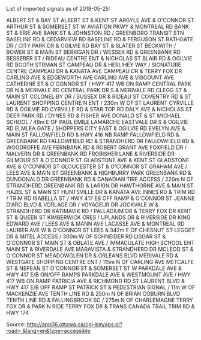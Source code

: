 List of imported signals as of 2018-05-25:

ALBERT ST & BAY ST
ALBERT ST & KENT ST
ARGYLE AVE & O'CONNOR ST
ARTHUR ST & SOMERSET ST W
AVIATION PKWY & MONTREAL RD
BANK ST & ERIE AVE
BANK ST & JOHNSTON RD / GREENBORO TRANSIT STN
BASELINE RD & CEDARVIEW RD
BASELINE RD & FERGUSON ST
BATHGATE DR / CITY PARK DR & OGILVIE RD
BAY ST & SLATER ST
BECKWITH / BOWER ST & MAIN ST
BERRIGAN DR / WESSEX RD & GREENBANK RD
BESSERER ST / RIDEAU CENTRE ENT & NICHOLAS ST
BLAIR RD & OGILVIE RD
BOOTH STRMAN ST
CAMPEAU DR & HERLIHEY WAY / SIGNATURE CENTRE
CAMPEAU DR & KANATA AVE
CAMPEAU DR & TERRY FOX DR
CARLING AVE & EDGEWORTH AVE
CARLING AVE & VISCOUNT AVE
CATHERINE ST & O'CONNOR ST / HWY 417 WB ON RAMP
CENTRAL PARK DR N & MERIVALE RD
CENTRAL PARK DR S & MERIVALE RD
CLEGG ST & MAIN ST
COLONEL BY DR / SUSSEX DR & RIDEAU ST
COVENTRY RD & ST LAURENT SHOPPING CENTRE N ENT / 230m W OF ST LAURENT
CYRVILLE RD & OGILVIE RD
CYRVILLE RD & STAR TOP RD
DALY AVE & NICHOLAS ST
DEER PARK RD / DYNES RD & FISHER AVE
DONALD ST & ST MICHAEL SCHOOL / 48m E OF PAUL EMILE LAMARCHE
EASTVALE DR S & OGILVIE RD
ELMLEA GATE / SHOPPERS CITY EAST & OGILVIE RD
EVELYN AVE & MAIN ST
FALLOWFIELD RD & HWY 416 NB RAMP
FALLOWFIELD RD & GREENBANK RD
FALLOWFIELD RD & STRANDHERD DR
FALLOWFIELD RD & WOODROFFE AVE
FERNBANK RD & ROBERT GRANT AVE
FOXFIELD DR / MALVERN DR & GREENBANK RD
FROBISHER LANE & RIVERSIDE DR
GILMOUR ST & O'CONNOR ST
GLADSTONE AVE & KENT ST
GLADSTONE AVE & O'CONNOR ST
GLOUCESTER ST & O'CONNOR ST
GRAHAM AVE / LEES AVE & MAIN ST
GREENBANK & HIGHBURRY PARK
GREENBANK RD & DUNDONALD DR
GREENBANK RD & CANADIAN TIRE ACCESS / 220m N OF STRANDHERD
GREENBANK RD & LARKIN DR
HAWTHORNE AVE & MAIN ST
HAZEL ST & MAIN ST
HUNTSVILLE DR & KANATA AVE
INNES RD & TRIM RD / TRIM RD
ISABELLA ST / HWY 417 EB OFF RAMP & O'CONNOR ST
JEANNE D'ARC BLVD & VORLAGE DR / VOYAGEUR DR
JOCKVALE W & STRANDHERD DR
KATIMAVIK RD / PALLADIUM DR & TERRY FOX DR
KENT ST & QUEEN ST
KIMBERWICK CRES / UPLANDS DR & RIVERSIDE DR
KING EDWARD AVE / LEES AVE & MANN AVE
LACASSE AVE & MONTREAL RD
LAURIER AVE W & O'CONNOR ST
LEES & 342m E OF CHESNUT ST
LEGGET DR & MITEL ACCESS / 300m W OF SCHNEIDER RD
LISGAR ST & O'CONNOR ST
MAIN ST & OBLATE AVE / IMMACULATE HIGH SCHOOL ENT
MAIN ST & RIVERDALE AVE
MARAVISTA & STRANDHERD DR
MCLEOD ST & O'CONNOR ST
MEADOWGLEN DR & ORLEANS BLVD
MERIVALE RD & WESTGATE SHOPPING CENTRE ENT / 115m N OF CARLING AVE
METCALFE ST & NEPEAN ST
O'CONNOR ST & SOMERSET ST W
PARKDALE AVE & HWY 417 E/B ON/OFF RAMPS
PARKDALE AVE & WESTMOUNT AVE / HWY 417 WB ON RAMP
PATRICIA AVE & RICHMOND RD
ST LAURENT BLVD & HWY 417 E/B OFF RAMP
ST PATRICK ST & PEDESTRIAN SIGNAL / 11m W OF MACKENZIE AVE
TENTH LINE RD & 250m N OF BRIAN COBURN BLVD
TENTH LINE RD & FALLINGBROOK SC / 275m N OF CHARLEMAGNE
TERRY FOX DR & PARK N RIDE
TERRY FOX DR & TRANS CANADA TRAIL
TRIM RD & HWY 174

Source: http://app06.ottawa.ca/cgi-bin/aps.pl?road=.&lang=en&type=accessible
